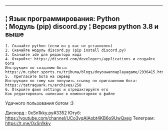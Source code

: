 --------------------------------------------------------------------------            
¦ Язык прoграммирования: Python  
¦ Модуль (pip) discord.py
¦ Версия python 3.8 и выше
----------------------------------------------------------------------------


    1. Скачайте python (если он у вас не установлен)  
    2. Скачайте модуль discord.py (pip install discord.py)
    3. Скачайте ide для редакторо кода 
    4. Откройте: https://discord.com/developers/applications и создайте бота 
    Инструкция по созданию бота:      https://m.cyber.sports.ru/tribuna/blogs/doyouwannaplayagame/2936415.html#:~:text=Нажмите%20кнопку%20New%20Application%20(«Новое,Code%20Grant%20менять%20не%20нужно  
    5.  Пригласите бота на сервер 
    Инструкция по тому как получить ссылку по приглашению бота: https://tetraquark.ru/archives/258 
    6. Откройте фаил settings и отредактируйте его
    Как редактировать написано в коменнтариях в файле
   
  
 
Удачного пользования ботом :3


Дискорд : 0xSn1kky.py#3352
Ютуб: https://youtube.com/channel/UCo3yqAlAobt4KB6o9UwQxeg
Телеграм: https://t.me/OxSn1kky
